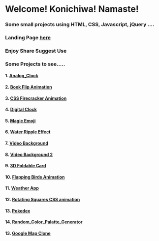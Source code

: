 # Welcome! Konichiwa! Namaste!

### Some small projects using HTML, CSS, Javascript, jQuery ....

### Landing Page [here](https://astrogeek77.github.io/Daily_Coding_Challenge_2021/)

### Enjoy Share Suggest Use



### Some Projects to see.....

#### 1. [Analog_Clock](https://astrogeek77.github.io/Daily_Coding_Challenge_2021/Analog%20Clock/)

#### 2. [Book Flip Animation](https://astrogeek77.github.io/Daily_Coding_Challenge_2021/Book%20Flip%20Animation/)

#### 3. [CSS Firecracker Animation](https://astrogeek77.github.io/Daily_Coding_Challenge_2021/CSS%20Firecracker%20Animation/)

#### 4. [Digital Clock](https://astrogeek77.github.io/Daily_Coding_Challenge_2021/Digital%20Clock/)

#### 5. [Magic Emoji](https://astrogeek77.github.io/Daily_Coding_Challenge_2021/Magic%20Emoji/)

#### 6. [Water Ripple Effect](https://astrogeek77.github.io/Daily_Coding_Challenge_2021/Water%20Ripple%20Effect/)

#### 7. [Video Background](https://astrogeek77.github.io/Daily_Coding_Challenge_2021/video%20background/)

#### 8. [Video Background 2](https://astrogeek77.github.io/Daily_Coding_Challenge_2021/video%20background%202/)

#### 9. [3D Foldable Card](https://astrogeek77.github.io/Daily_Coding_Challenge_2021/3D%20Foldable%20Card/)

#### 10. [Flapping Birds Animation](https://astrogeek77.github.io/Daily_Coding_Challenge_2021/Flapping%20Birds%20Animation/)

#### 11. [Weather App](https://astrogeek77.github.io/Daily_Coding_Challenge_2021/weather%20app%202.0/)

#### 12. [Rotating Squares CSS animation](https://astrogeek77.github.io/Daily_Coding_Challenge_2021/Rotating%20Squares%20CSS%20animation/)

#### 13. [Pokedex](https://astrogeek77.github.io/Daily_Coding_Challenge_2021/pokedex/) 

#### 14. [Random_Color_Palatte_Generator](https://astrogeek77.github.io/Daily_Coding_Challenge_2021/Random%20Color%20Palatte%20Generator/)

#### 13. [Google Map Clone](https://astrogeek77.github.io/Daily_Coding_Challenge_2021/Google%20Map%20Clone/)

